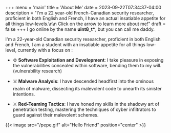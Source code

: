 +++
menu = 'main'
title = 'About Me'
date = 2023-09-22T07:34:37-04:00
description = "I'm a 22 year-old French-Canadian security researcher, proficient in both English and French, I have an actual insatiable appetite for all things low-levels.\n\n Click on the arrow to learn more about me!"
draft = false
+++
I go online by the name **uint8_t\***, but you can call me daddy.

I'm a 22-year-old Canadian security researcher, proficient in both English and French, I am a student with an insatiable appetite for all things low-level, currently with a focus on :
- ⚙️ **Software Exploitation and Development**: I take pleasure in exposing the vulnerabilities concealed within software, bending them to my will. (vulnerability research)

- ☠️ **Malware Analysis**: I have descended headfirst into the ominous realm of malware, dissecting its malevolent code to unearth its sinister intentions.

- ⚔️ **Red-Teaming Tactics**: I have honed my skills in the shadowy art of penetration testing, mastering the techniques of cyber infiltrators to guard against their malevolent schemes.

{{< image src="/pepe.gif" alt="Hello Friend" position="center" >}}
